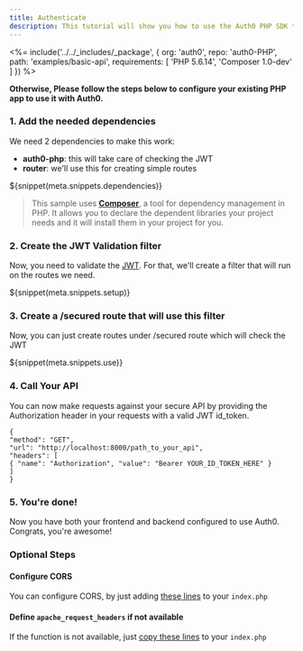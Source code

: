 ```yaml
---
title: Authenticate
description: This tutorial will show you how to use the Auth0 PHP SDK to add authentication and authorization to your API.
---
```


<%= include('../../_includes/_package', {
  org: 'auth0',
  repo: 'auth0-PHP',
  path: 'examples/basic-api',
  requirements: [
    'PHP 5.6.14',
    'Composer 1.0-dev'
  ]
}) %>

**Otherwise, Please follow the steps below to configure your existing PHP app to use it with Auth0.**

### 1. Add the needed dependencies

We need 2 dependencies to make this work:

* **auth0-php**: this will take care of checking the JWT
* **router**: we'll use this for creating simple routes

${snippet(meta.snippets.dependencies)}

> This sample uses **[Composer](https://getcomposer.org/doc/00-intro.md)**, a tool for dependency management in PHP. It allows you to declare the dependent libraries your project needs and it will install them in your project for you.

### 2. Create the JWT Validation filter

Now, you need to validate the [JWT](/jwt). For that, we'll create a filter that will run on the routes we need.

${snippet(meta.snippets.setup)}

### 3. Create a /secured route that will use this filter

Now, you can just create routes under /secured route which will check the JWT

${snippet(meta.snippets.use)}

### 4. Call Your API
You can now make requests against your secure API by providing the Authorization header in your requests with a valid JWT id_token.
```har
{
"method": "GET",
"url": "http://localhost:8000/path_to_your_api",
"headers": [
{ "name": "Authorization", "value": "Bearer YOUR_ID_TOKEN_HERE" }
]
}
```

### 5. You're done!

Now you have both your frontend and backend configured to use Auth0. Congrats, you're awesome!

### Optional Steps
#### Configure CORS

You can configure CORS, by just adding [these lines](https://github.com/auth0/auth0-PHP/blob/master/examples/basic-api/index.php#L47-L58) to your `index.php`

#### Define `apache_request_headers` if not available

If the function is not available, just [copy these lines](https://github.com/auth0/auth0-PHP/blob/master/examples/basic-api/index.php#L8-L29) to your `index.php`
